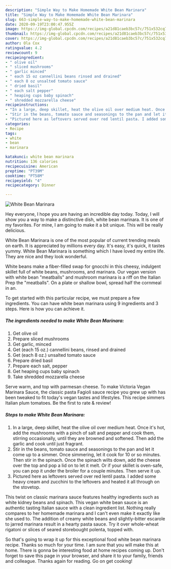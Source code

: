 ```yaml
---
description: "Simple Way to Make Homemade White Bean Marinara"
title: "Simple Way to Make Homemade White Bean Marinara"
slug: 663-simple-way-to-make-homemade-white-bean-marinara
date: 2020-09-19T23:00:47.955Z
image: https://img-global.cpcdn.com/recipes/a21d81caeb3bc57c/751x532cq70/white-bean-marinara-recipe-main-photo.jpg
thumbnail: https://img-global.cpcdn.com/recipes/a21d81caeb3bc57c/751x532cq70/white-bean-marinara-recipe-main-photo.jpg
cover: https://img-global.cpcdn.com/recipes/a21d81caeb3bc57c/751x532cq70/white-bean-marinara-recipe-main-photo.jpg
author: Ola Cox
ratingvalue: 4.2
reviewcount: 9
recipeingredient:
- " olive oil"
- " sliced mushrooms"
- " garlic minced"
- " each 15 oz cannellini beans rinsed and drained"
- " each 8 oz unsalted tomato sauce"
- " dried basil"
- " each salt pepper"
- " heaping cups baby spinach"
- " shredded mozzarella cheese"
recipeinstructions:
- "In a large, deep skillet, heat the olive oil over medium heat. Once it&#39;s hot, add the mushrooms with a pinch of salt and pepper and cook them, stirring occasionally, until they are browned and softened. Then add the garlic and cook until just fragrant."
- "Stir in the beans, tomato sauce and seasonings to the pan and let it come up to a simmer. Once simmering, let it cook for 10 or so minutes. Then stir in the spinach. Once the spinach wilts down, add the cheese over the top and pop a lid on to let it melt. Or if your skillet is oven-safe, you can pop it under the broiler for a couple minutes. Then serve it up."
- "Pictured here as leftovers served over red lentil pasta. I added some heavy cream and zucchini to the leftovers and heated it all through on the stovetop."
categories:
- Recipe
tags:
- white
- bean
- marinara

katakunci: white bean marinara 
nutrition: 136 calories
recipecuisine: American
preptime: "PT39M"
cooktime: "PT58M"
recipeyield: "4"
recipecategory: Dinner

---
```



![White Bean Marinara](https://img-global.cpcdn.com/recipes/a21d81caeb3bc57c/751x532cq70/white-bean-marinara-recipe-main-photo.jpg)

Hey everyone, I hope you are having an incredible day today. Today, I will show you a way to make a distinctive dish, white bean marinara. It is one of my favorites. For mine, I am going to make it a bit unique. This will be really delicious.

White Bean Marinara is one of the most popular of current trending meals on earth. It is appreciated by millions every day. It's easy, it's quick, it tastes yummy. White Bean Marinara is something which I have loved my entire life. They are nice and they look wonderful.

White beans make a fiber-filled swap for gnocchi in this cheesy, indulgent skillet full of white beans, mushrooms, and marinara. Our vegan version with white bean &#34;meatballs&#34; and mushroom marinara is a riff on the Italian Prep the &#34;meatballs&#34;. On a plate or shallow bowl, spread half the cornmeal in an.


To get started with this particular recipe, we must prepare a few ingredients. You can have white bean marinara using 9 ingredients and 3 steps. Here is how you can achieve it.

<!--inarticleads1-->

##### The ingredients needed to make White Bean Marinara:

1. Get  olive oil
1. Prepare  sliced mushrooms
1. Get  garlic, minced
1. Get  (each 15 oz.) cannellini beans, rinsed and drained
1. Get  (each 8 oz.) unsalted tomato sauce
1. Prepare  dried basil
1. Prepare  each salt, pepper
1. Get  heaping cups baby spinach
1. Take  shredded mozzarella cheese


Serve warm, and top with parmesan cheese. To make Victoria Vegan Marinara Sauce, the classic pasta Fagioli sauce recipe you grew up with has been tweaked to fit today&#39;s vegan tastes and lifestyles. This recipe simmers Italian plum tomatoes. Be the first to rate &amp; review! 

<!--inarticleads2-->

##### Steps to make White Bean Marinara:

1. In a large, deep skillet, heat the olive oil over medium heat. Once it&#39;s hot, add the mushrooms with a pinch of salt and pepper and cook them, stirring occasionally, until they are browned and softened. Then add the garlic and cook until just fragrant.
1. Stir in the beans, tomato sauce and seasonings to the pan and let it come up to a simmer. Once simmering, let it cook for 10 or so minutes. Then stir in the spinach. Once the spinach wilts down, add the cheese over the top and pop a lid on to let it melt. Or if your skillet is oven-safe, you can pop it under the broiler for a couple minutes. Then serve it up.
1. Pictured here as leftovers served over red lentil pasta. I added some heavy cream and zucchini to the leftovers and heated it all through on the stovetop.


This twist on classic marinara sauce features healthy ingredients such as white kidney beans and spinach. This vegan white bean sauce is an authentic tasting Italian sauce with a clean ingredient list. Nothing really compares to her homemade marinara and I can&#39;t even make it exactly like she used to. The addition of creamy white beans and slightly-bitter escarole to jarred marinara result in a hearty pasta sauce. Try it over whole-wheat rigatoni or slices of seared storebought polenta, topped with. 

So that's going to wrap it up for this exceptional food white bean marinara recipe. Thanks so much for your time. I am sure that you will make this at home. There is gonna be interesting food at home recipes coming up. Don't forget to save this page in your browser, and share it to your family, friends and colleague. Thanks again for reading. Go on get cooking!
